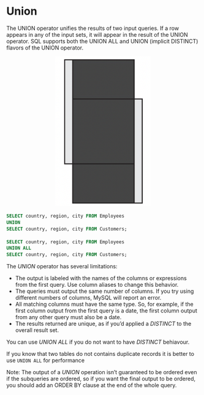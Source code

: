 # Union

The UNION operator unifies the results of two input queries. If a row appears in any of the input sets, it will appear in the result of the UNION operator. SQL supports both the UNION ALL and UNION (implicit DISTINCT) flavors of the UNION operator.

<div style="text-align: center">
    <img alt="Union" src="./images/union.png" width="250" />
</div>

```sql
SELECT country, region, city FROM Employees
UNION
SELECT country, region, city FROM Customers;

SELECT country, region, city FROM Employees
UNION ALL
SELECT country, region, city FROM Customers;
```

The *UNION* operator has several limitations:

* The output is labeled with the names of the columns or expressions from the first query. Use column aliases to change this behavior.
* The queries must output the same number of columns. If you try using different numbers of columns, MySQL will report an error.
* All matching columns must have the same type. So, for example, if the first column output from the first query is a date, the first column output from any other query must also be a date.
* The results returned are unique, as if you’d applied a *DISTINCT* to the overall result set.

You can use *UNION ALL* if you do not want to have *DISTINCT* behiavour.

If you know that two tables do not contains duplicate records it is better to use `UNION ALL` for performance

Note: The output of a *UNION* operation isn’t guaranteed to be ordered even if the subqueries are ordered, so if you want the final output to be ordered, you should add an ORDER BY clause at the end of the whole query.
